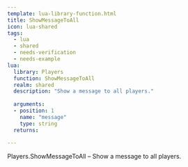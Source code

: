 ```yaml
---
template: lua-library-function.html
title: ShowMessageToAll
icon: lua-shared
tags:
  - lua
  - shared
  - needs-verification
  - needs-example
lua:
  library: Players
  function: ShowMessageToAll
  realm: shared
  description: "Show a message to all players."
  
  arguments:
  - position: 1
    name: "message"
    type: string
  returns:
    
---
```


<div class="lua__search__keywords">
Players.ShowMessageToAll &#x2013; Show a message to all players.
</div>
